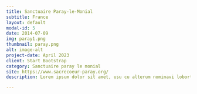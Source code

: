 ```yaml
---
title: Sanctuaire Paray-le-Monial
subtitle: France
layout: default
modal-id: 5
date: 2014-07-09
img: paray1.png
thumbnail: paray.png
alt: image-alt
project-date: April 2023
client: Start Bootstrap
category: Sanctuaire paray le monial
site: https://www.sacrecoeur-paray.org/
description: Lorem ipsum dolor sit amet, usu cu alterum nominavi lobortis. At duo novum diceret. Tantas apeirian vix et, usu sanctus postulant inciderint ut, populo diceret necessitatibus in vim. Cu eum dicam feugiat noluisse.

---
```

